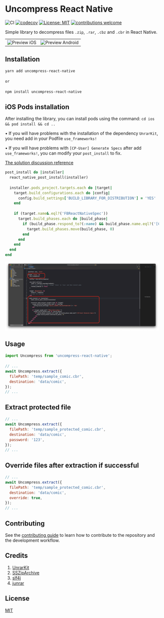 # Uncompress React Native

![CI](https://github.com/didisouzacosta/uncompress/workflows/PublishLibrary/badge.svg)
[![codecov](https://codecov.io/gh/didisouzacosta/uncompress/branch/main/graph/badge.svg?token=WWswGL8bsi)](https://codecov.io/gh/didisouzacosta/uncompress)
[![License: MIT](https://img.shields.io/badge/License-MIT-yellow.svg)](https://opensource.org/licenses/MIT) [![contributions welcome](https://img.shields.io/badge/contributions-welcome-brightgreen.svg?style=flat)](CONTRIBUTING.md)

Simple library to decompress files `.zip`, `.rar`, `.cbz` and `.cbr` in React Native.

<table>
  <tr>
    <td><img src="./assets/preview_ios.gif" height="500" alt="Preview iOS" /></td>
    <td><img src="./assets/preview_android.gif" height="500" alt="Preview Android" /></td>
  </tr>
</table>

## Installation

```sh
yarn add uncompress-react-native

or

npm install uncompress-react-native
```

## iOS Pods installation

After installing the library, you can install pods using the command: `cd ios && pod install && cd ..`

• If you will have problems with the installation of the dependency `UnrarKit`, you need add in your Podfile `use_frameworks!`

• If you will have problems with `[CP-User] Generate Specs` after add `use_frameworks!`, you can modify your `post_install` to fix.

[The solution discussion reference](https://github.com/facebook/react-native/issues/31034#issuecomment-812564390)

```ruby
post_install do |installer|
  react_native_post_install(installer)

  installer.pods_project.targets.each do |target|
    target.build_configurations.each do |config|
      config.build_settings['BUILD_LIBRARY_FOR_DISTRIBUTION'] = 'YES'
    end

    if (target.name&.eql?('FBReactNativeSpec'))
      target.build_phases.each do |build_phase|
        if (build_phase.respond_to?(:name) && build_phase.name.eql?('[CP-User] Generate Specs'))
          target.build_phases.move(build_phase, 0)
        end
      end
    end
  end
end
```

![](assets/ios_pods_resolve.png)

## Usage

```js
import Uncompress from 'uncompress-react-native';

// ...
await Uncompress.extract({
  filePath: 'temp/sample_comic.cbr',
  destination: 'data/comic',
});
// ...
```

## Extract protected file

```js
// ...
await Uncompress.extract({
  filePath: 'temp/sample_protected_comic.cbr',
  destination: 'data/comic',
  password: '123',
});
// ...
```

## Override files after extraction if successful

```js
// ...
await Uncompress.extract({
  filePath: 'temp/sample_protected_comic.cbr',
  destination: 'data/comic',
  override: true,
});
// ...
```

## Contributing

See the [contributing guide](CONTRIBUTING.md) to learn how to contribute to the repository and the development workflow.

## Credits

1. [UnrarKit](https://github.com/abbeycode/UnrarKit)
2. [SSZipArchive](https://github.com/ZipArchive/ZipArchive)
3. [slf4j](https://github.com/qos-ch/slf4j)
4. [junrar](https://github.com/junrar/junrar)

## License

[MIT](LICENSE)

